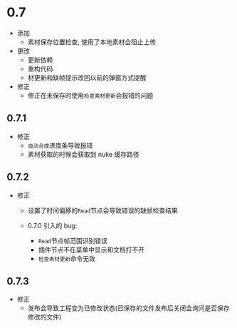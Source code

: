 # 0.7

- 添加
  - 素材保存位置检查, 使用了本地素材会阻止上传
- 更改
  - 更新依赖
  - 重构代码
  - 材更新和缺帧提示改回以前的弹窗方式提醒
- 修正
  - 修正在未保存时使用`检查素材更新`会报错的问题

## 0.7.1

- 修正
  - `自动合成`进度条导致报错
  - 素材获取的时候会获取到 nuke 缓存路径

## 0.7.2

- 修正

  - 设置了时间偏移的`Read`节点会导致错误的缺帧检查结果
  - 0.7.0 引入的 bug:

    - `Read`节点帧范围识别错误
    - 插件节点不在菜单中显示和文档打不开
    - `检查素材更新`命令无效

## 0.7.3

- 修正
  - 发布会导致工程变为已修改状态(已保存的文件发布后关闭会询问是否保存修改的文件)
